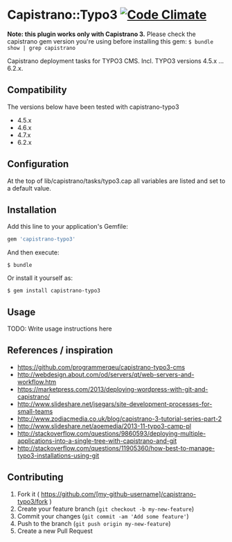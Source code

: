 # Capistrano::Typo3 [![Code Climate](https://codeclimate.com/github/mipmip/capistrano-typo3/badges/gpa.svg)](https://codeclimate.com/github/mipmip/capistrano-typo3)

**Note: this plugin works only with Capistrano 3.** Please check the capistrano
gem version you're using before installing this gem:
`$ bundle show | grep capistrano`

Capistrano deployment tasks for TYPO3 CMS. Incl. TYPO3 versions 4.5.x ... 6.2.x.

## Compatibility

The versions below have been tested with capistrano-typo3

* 4.5.x
* 4.6.x
* 4.7.x
* 6.2.x

##  Configuration

At the top of lib/capistrano/tasks/typo3.cap all variables are listed
and set to a default value.

## Installation

Add this line to your application's Gemfile:

```ruby
gem 'capistrano-typo3'
```

And then execute:

    $ bundle

Or install it yourself as:

    $ gem install capistrano-typo3

## Usage

TODO: Write usage instructions here

## References / inspiration
* https://github.com/programmerqeu/capistrano-typo3-cms
* http://webdesign.about.com/od/servers/qt/web-servers-and-workflow.htm
* https://marketpress.com/2013/deploying-wordpress-with-git-and-capistrano/
* http://www.slideshare.net/jsegars/site-development-processes-for-small-teams
* http://www.zodiacmedia.co.uk/blog/capistrano-3-tutorial-series-part-2
* http://www.slideshare.net/aoemedia/2013-11-typo3-camp-pl
* http://stackoverflow.com/questions/9860593/deploying-multiple-applications-into-a-single-tree-with-capistrano-and-git
* http://stackoverflow.com/questions/11905360/how-best-to-manage-typo3-installations-using-git

## Contributing

1. Fork it ( https://github.com/[my-github-username]/capistrano-typo3/fork )
2. Create your feature branch (`git checkout -b my-new-feature`)
3. Commit your changes (`git commit -am 'Add some feature'`)
4. Push to the branch (`git push origin my-new-feature`)
5. Create a new Pull Request

